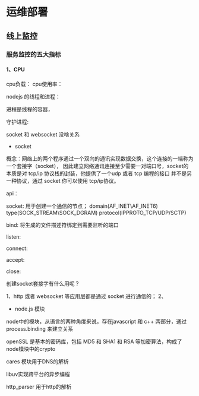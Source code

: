 # 运维部署
## 线上监控


### 服务监控的五大指标

#### 1、CPU

cpu负载：
cpu使用率：

nodejs 的线程和进程：

进程是线程的容器，

守护进程: 

socket  和 websocket 没啥关系

- socket

概念：网络上的两个程序通过一个双向的通讯实现数据交换，这个连接的一端称为一个套接字（socket），
因此建立网络通讯连接至少需要一对端口号，socket的本质是对 tcp/ip 协议栈的封装，他提供了一个udp 或者 tcp 编程的接口
并不是另一种协议，通过 socket 你可以使用 tcp/ip协议。

api：

socket: 用于创建一个通信的节点；
domain(AF_INET\AF_INET6)
type(SOCK_STREAM\SOCK_DGRAM)
protocol(IPPROTO_TCP/UDP/SCTP)
<!-- int socket(int domain，int type， int protocol) -->

bind:
将生成的文件描述符绑定到需要监听的端口

listen:

connect:

accept:

close:

创建socket套接字有什么用呢？

1、http 或者 websocket 等应用层都是通过 socket 进行通信的；
2、


- node.js 模块

node中的模块，从语言的两种角度来说，存在javascript 和 c++ 两部分，通过 process.binding 来建立关系

openSSL 是基本的密码库，包括 MD5 和 SHA1 和 RSA 等加密算法，构成了node模块中的crypto

cares 模块用于DNS的解析

libuv实现跨平台的异步编程

http_parser 用于http的解析







